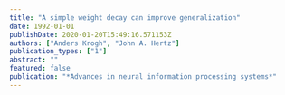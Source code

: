 ```yaml
---
title: "A simple weight decay can improve generalization"
date: 1992-01-01
publishDate: 2020-01-20T15:49:16.571153Z
authors: ["Anders Krogh", "John A. Hertz"]
publication_types: ["1"]
abstract: ""
featured: false
publication: "*Advances in neural information processing systems*"
---
```


